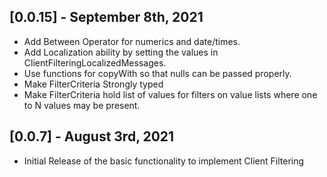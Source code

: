 ## [0.0.15] - September 8th, 2021

- Add Between Operator for numerics and date/times.
- Add Localization ability by setting the values in ClientFilteringLocalizedMessages.
- Use functions for copyWith so that nulls can be passed properly.
- Make FilterCriteria Strongly typed
- Make FilterCriteria hold list of values for filters on value lists where one to N values may be present.

## [0.0.7] - August 3rd, 2021

- Initial Release of the basic functionality to implement Client Filtering
